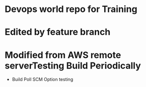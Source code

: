 
# Devops world repo for Training  
# Edited by feature branch
# Modified from AWS remote serverTesting Build Periodically
* Build Poll SCM Option testing
